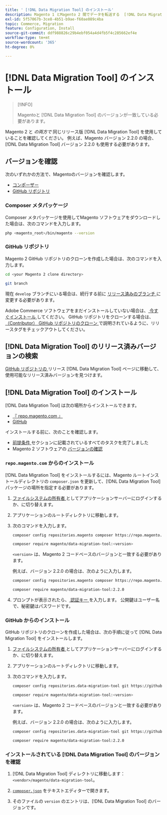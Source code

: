 ```yaml
---
title: ' [!DNL Data Migration Tool] のインストール'
description: Magento 1 とMagento 2 間でデータを転送する  [!DNL Data Migration Tool]  をインストールする方法について説明します。
exl-id: 5f57067b-3ce8-4b51-b9ae-f60ae089c4ba
topic: Commerce, Migration
feature: Configuration, Install
source-git-commit: ddf988826c29b4ebf054a4d4fb5f4c285662ef4e
workflow-type: tm+mt
source-wordcount: '365'
ht-degree: 0%

---
```


# [!DNL Data Migration Tool] のインストール

>[!INFO]
>
>Magentoと [!DNL Data Migration Tool] のバージョンが一致している必要があります。


Magento 2 と *の両方で* 同じリリース版 [!DNL Data Migration Tool] を使用していることを確認してください。 例えば、Magento バージョン 2.2.0 の場合、[!DNL Data Migration Tool] バージョン 2.2.0 も使用する必要があります。

## バージョンを確認

次のいずれかの方法で、Magentoのバージョンを確認します。

- [コンポーザー](#composer-metapackage)
- [GitHub リポジトリ](#github-repository)

### Composer メタパッケージ

Composer メタパッケージを使用してMagento ソフトウェアをダウンロードした場合は、次のコマンドを入力します。

```bash
php <magento_root>/bin/magento --version
```

### GitHub リポジトリ

Magento 2 GitHub リポジトリのクローンを作成した場合は、次のコマンドを入力します。

```bash
cd <your Magento 2 clone directory>
```

```bash
git branch
```

現在 `develop` ブランチにいる場合は、続行する前に [ リリース済みのブランチ ](https://developer.adobe.com/commerce/contributor/guides/install/change-version/) に変更する必要があります。

Adobe Commerce ソフトウェアをまだインストールしていない場合は、[ 今すぐインストール ](../../installation/prerequisites/commerce.md) してください。
GitHub リポジトリをクローンする場合は、[ （Contributor） GitHub リポジトリのクローン ](https://developer.adobe.com/commerce/contributor/guides/install/clone-repository/) で説明されているように、リリースタグをチェックアウトしてください。

## [!DNL Data Migration Tool] のリリース済みバージョンの検索

[ GitHub リポジトリの ](https://github.com/magento/data-migration-tool/releases) リリース [!DNL Data Migration Tool] ページに移動して、使用可能なリリース済みバージョンを見つけます。

## [!DNL Data Migration Tool] のインストール

[!DNL Data Migration Tool] は次の場所からインストールできます。

- [『 repo.magento.com 』](#install-from-repomagentocom)
- [GitHub](#install-from-github)

インストールする前に、次のことを確認します。

- [ 前提条件 ](prerequisites.md) セクションに記載されているすべてのタスクを完了しました
- Magento 2 ソフトウェアの [ バージョンの確認 ](install.md#check-your-version)

### `repo.magento.com` からのインストール

[!DNL Data Migration Tool] をインストールするには、Magento ルートインストールディレクトリの `composer.json` を更新して、[!DNL Data Migration Tool] パッケージの場所を指定する必要があります。

1. [ ファイルシステムの所有者 ](../../installation/prerequisites/file-system/overview.md) としてアプリケーションサーバーにログインするか、に切り替えます。
1. アプリケーションのルートディレクトリに移動します。
1. 次のコマンドを入力します。

   ```bash
   composer config repositories.magento composer https://repo.magento.com
   ```

   ```bash
   composer require magento/data-migration-tool:<version>
   ```

   `<version>` は、Magento 2 コードベースのバージョンと一致する必要があります。

   例えば、バージョン 2.2.0 の場合は、次のように入力します。

   ```bash
   composer config repositories.magento composer https://repo.magento.com
   ```

   ```bash
   composer require magento/data-migration-tool:2.2.0
   ```

1. プロンプトが表示されたら、[ 認証キー ](../../installation/prerequisites/authentication-keys.md) を入力します。 公開鍵はユーザー名で、秘密鍵はパスワードです。

### GitHub からのインストール

GitHub リポジトリのクローンを作成した場合は、次の手順に従って [!DNL Data Migration Tool] をインストールします。

1. [ ファイルシステムの所有者 ](../../installation/prerequisites/file-system/overview.md) としてアプリケーションサーバーにログインするか、に切り替えます。
1. アプリケーションのルートディレクトリに移動します。
1. 次のコマンドを入力します。

   ```bash
   composer config repositories.data-migration-tool git https://github.com/magento/data-migration-tool
   ```

   ```bash
   composer require magento/data-migration-tool:<version>
   ```

   `<version>` は、Magento 2 コードベースのバージョンと一致する必要があります。

   例えば、バージョン 2.2.0 の場合は、次のように入力します。

   ```bash
   composer config repositories.data-migration-tool git https://github.com/magento/data-migration-tool
   ```

   ```bash
   composer require magento/data-migration-tool:2.2.0
   ```

### インストールされている [!DNL Data Migration Tool] のバージョンを確認

1. [!DNL Data Migration Tool] ディレクトリに移動します：`<vendor>/magento/data-migration-tool`。

1. [`composer.json`](https://github.com/magento/data-migration-tool/blob/2.4/composer.json) をテキストエディターで開きます。

1. そのファイルの `version` のエントリは、[!DNL Data Migration Tool] のバージョンです。
